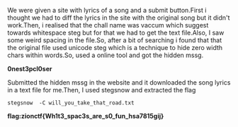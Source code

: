 

We were given a site with lyrics of a song and a submit button.First i thought we had to diff the lyrics in the site with the original song but it didn't work.Then, i realised that the chall name was vaccum which suggest towards whitespace steg  but for that we had to get the text file.Also, I saw some weird spacing in the file.So, after a bit of searching i found that that the original file used unicode steg which is a technique to hide zero width chars within words.So, used a online tool and got the hidden mssg.

**0nest3pcl0ser**

Submitted the hidden mssg in the website and it downloaded the song lyrics in a text file for me.Then, I used stegsnow and extracted the  flag
```
stegsnow  -C will_you_take_that_road.txt
```

**flag:zionctf{Wh1t3_spac3s_are_s0_fun_hsa7815gij}**
